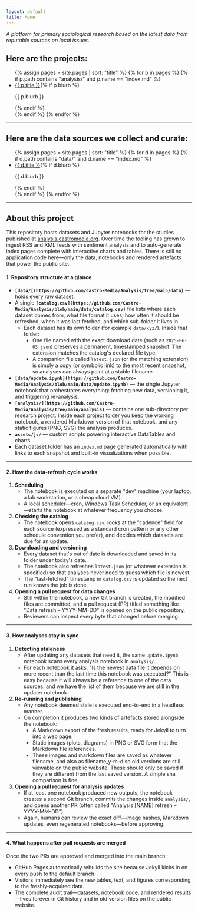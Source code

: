 ```yaml
---
layout: default
title: Home
---
```


<p><i>A platform for primary sociological research based on the latest data from reputable sources on local issues.</i></p>

## Here are the projects:

<div markdown="0">

<ul>
{% assign pages = site.pages | sort: "title" %}
{% for p in pages %}
{% if p.path contains "analysis/" and p.name == "index.md" %}
<li><a href="{{ p.url }}">{{ p.title }}</a>{% if p.blurb %}
  <p>{{ p.blurb }}</p>{% endif %}</li>
{% endif %}
{% endfor %}
</ul>

</div>

---

## Here are the data sources we collect and curate:

<div markdown="0">

<ul>
{% assign pages = site.pages | sort: "title" %}
{% for d in pages %}
{% if d.path contains "data/" and d.name == "index.md" %}
<li><a href="{{ d.url }}">{{ d.title }}</a>{% if d.blurb %}
  <p>{{ d.blurb }}</p>{% endif %}</li>
{% endif %}
{% endfor %}
</ul>


</div>

---

## About this project

This repository hosts datasets and Jupyter notebooks for the studies published at [analysis.castromedia.org](https://analysis.castromedia.org).
Over time the tooling has grown to ingest RSS and XML feeds with sentiment analysis and to auto-generate index pages complete with interactive charts and tables.
There is still no application code here—only the data, notebooks and rendered artefacts that power the public site.


#### 1. Repository structure at a glance

* **`[data/[(https://github.com/Castro-Media/Analysis/tree/main/data)`** — holds every raw dataset.
* A single **`[catalog.csv](https://github.com/Castro-Media/Analysis/blob/main/data/catalog.csv)`** file lists where each dataset comes from, what file format it uses, how often it should be refreshed, when it was last fetched, and which sub-folder it lives in.
  * Each dataset has its own folder (for example `data/xyz/`). Inside that folder:
    * One file named with the exact download date (such as `2025-06-03.json`) preserves a permanent, timestamped snapshot. The extension matches the catalog's declared file type.
    * A companion file called `latest.json` (or the matching extension) is simply a copy (or symbolic link) to the most recent snapshot, so analyses can always point at a stable filename.
* **`[data/update.ipynb](https://github.com/Castro-Media/Analysis/blob/main/data/update.ipynb)`** — the single Jupyter notebook that orchestrates everything: fetching new data, versioning it, and triggering re-analysis.
* **`[analysis/](https://github.com/Castro-Media/Analysis/tree/main/analysis)`** — contains one sub-directory per research project. Inside each project folder you keep the working notebook, a rendered Markdown version of that notebook, and any static figures (PNG, SVG) the analysis produces.
* **`assets/js/`** — custom scripts powering interactive DataTables and charts.
* Each dataset folder has an `index.md` page generated automatically with links to each snapshot and built-in visualizations when possible.

---

#### 2. How the data-refresh cycle works

1. **Scheduling**
   * The notebook is executed on a separate "dev" machine (your laptop, a lab workstation, or a cheap cloud VM).
   * A local scheduler—cron, Windows Task Scheduler, or an equivalent—starts the notebook at whatever frequency you choose.
2. **Checking the catalog**
   * The notebook opens `catalog.csv`, looks at the "cadence" field for each source (expressed as a standard cron pattern or any other schedule convention you prefer), and decides which datasets are due for an update.
3. **Downloading and versioning**
   * Every dataset that's out of date is downloaded and saved in its folder under today's date.
   * The notebook also refreshes `latest.json` (or whatever extension is specified) so that analyses never need to guess which file is newest.
   * The "last-fetched" timestamp in `catalog.csv` is updated so the next run knows the job is done.
4. **Opening a pull request for data changes**
   * Still within the notebook, a new Git branch is created, the modified files are committed, and a pull request (PR) titled something like "Data refresh – YYYY-MM-DD" is opened on the public repository.
   * Reviewers can inspect every byte that changed before merging.

---

#### 3. How analyses stay in sync

1. **Detecting staleness**
   * After updating any datasets that need it, the same `update.ipynb` notebook scans every analysis notebook in `analysis/`.
   * For each notebook it asks: "Is the newest data file it depends on more recent than the last time this notebook was executed?" This is easy because it will always be a reference to one of the data sources, and we have the list of them because we are still in the updater notebook.
2. **Re-running and publishing**
   * Any notebook deemed stale is executed end-to-end in a headless manner.
   * On completion it produces two kinds of artefacts stored alongside the notebook:
     * A Markdown export of the fresh results, ready for Jekyll to turn into a web page.
     * Static images (plots, diagrams) in PNG or SVG form that the Markdown file references.
     * These images and markdown files are saved as whatever filename, and also as filename_y-m-d so old versions are still viewable on the public website. These should only be saved if they are different from the last saved version. A simple sha comparison is fine.
3. **Opening a pull request for analysis updates**
   * If at least one notebook produced new outputs, the notebook creates a second Git branch, commits the changes inside `analysis/`, and opens another PR (often called "Analysis [NAME] refresh – YYYY-MM-DD").
   * Again, humans can review the exact diff—image hashes, Markdown updates, even regenerated notebooks—before approving.

---

#### 4. What happens after pull requests are merged

Once the two PRs are approved and merged into the main branch:

* GitHub Pages automatically rebuilds the site because Jekyll kicks in on every push to the default branch.
* Visitors immediately see the new tables, text, and figures corresponding to the freshly-acquired data.
* The complete audit trail—datasets, notebook code, and rendered results—lives forever in Git history and in old version files on the public website.

